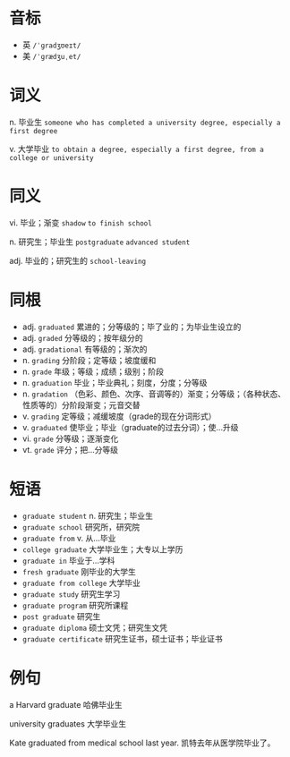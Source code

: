 # 音标

- 英 `/ˈɡradʒʊeɪt/`
- 美 `/ˈɡrædʒuˌet/`

# 词义

n. 毕业生
`someone who has completed a university degree, especially a first degree`

v. 大学毕业
`to obtain a degree, especially a first degree, from a college or university`

# 同义

vi. 毕业；渐变
`shadow` `to finish school`

n. 研究生；毕业生
`postgraduate` `advanced student`

adj. 毕业的；研究生的
`school-leaving`

# 同根

- adj. `graduated` 累进的；分等级的；毕了业的；为毕业生设立的
- adj. `graded` 分等级的；按年级分的
- adj. `gradational` 有等级的；渐次的
- n. `grading` 分阶段；定等级；坡度缓和
- n. `grade` 年级；等级；成绩；级别；阶段
- n. `graduation` 毕业；毕业典礼；刻度，分度；分等级
- n. `gradation` （色彩、颜色、次序、音调等的）渐变；分等级；（各种状态、性质等的）分阶段渐变；元音交替
- v. `grading` 定等级；减缓坡度（grade的现在分词形式）
- v. `graduated` 使毕业；毕业（graduate的过去分词）；使…升级
- vi. `grade` 分等级；逐渐变化
- vt. `grade` 评分；把…分等级

# 短语

- `graduate student` n. 研究生；毕业生
- `graduate school` 研究所，研究院
- `graduate from` v. 从…毕业
- `college graduate` 大学毕业生；大专以上学历
- `graduate in` 毕业于...学科
- `fresh graduate` 刚毕业的大学生
- `graduate from college` 大学毕业
- `graduate study` 研究生学习
- `graduate program` 研究所课程
- `post graduate` 研究生
- `graduate diploma` 硕士文凭；研究生文凭
- `graduate certificate` 研究生证书，硕士证书；毕业证书

# 例句

a Harvard graduate
哈佛毕业生

university graduates
大学毕业生

Kate graduated from medical school last year.
凯特去年从医学院毕业了。


